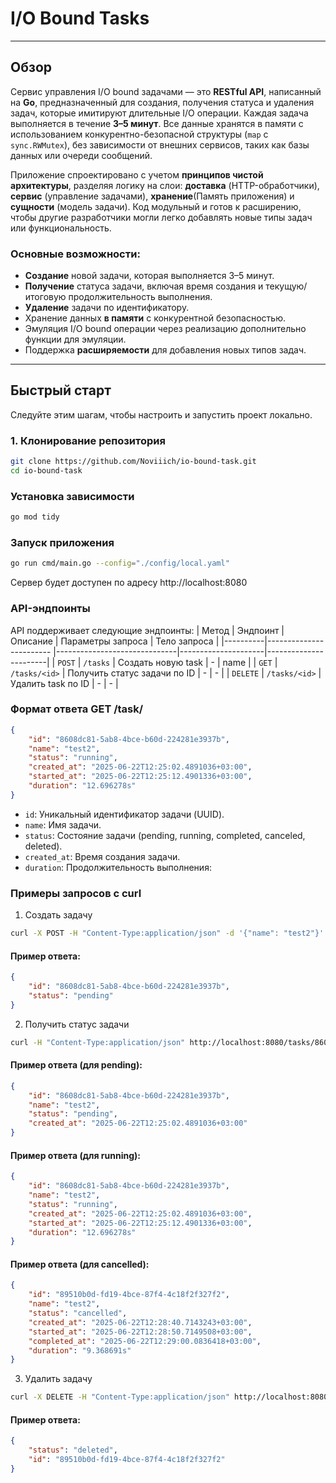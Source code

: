# I/O Bound Tasks

---

## Обзор

Сервис управления I/O bound задачами — это **RESTful API**, написанный на **Go**, предназначенный для создания, получения статуса и удаления задач, которые имитируют длительные I/O операции. Каждая задача выполняется в течение **3–5 минут**. Все данные хранятся в памяти с использованием конкурентно-безопасной структуры (`map` с `sync.RWMutex`), без зависимости от внешних сервисов, таких как базы данных или очереди сообщений.

Приложение спроектировано с учетом **принципов чистой архитектуры**, разделяя логику на слои: **доставка** (HTTP-обработчики), **сервис** (управление задачами), **хранение**(Память приложения) и **сущности** (модель задачи). Код модульный и готов к расширению, чтобы другие разработчики могли легко добавлять новые типы задач или функциональность.

### Основные возможности:

* **Создание** новой задачи, которая выполняется 3–5 минут.
* **Получение** статуса задачи, включая время создания и текущую/итоговую продолжительность выполнения.
* **Удаление** задачи по идентификатору.
* Хранение данных **в памяти** с конкурентной безопасностью.
* Эмуляция I/O bound операции через реализацию дополнительно функции для эмуляции.
* Поддержка **расширяемости** для добавления новых типов задач.

---

## Быстрый старт

Следуйте этим шагам, чтобы настроить и запустить проект локально.

### 1. Клонирование репозитория

```bash
git clone https://github.com/Noviiich/io-bound-task.git
cd io-bound-task
```

### Установка зависимости

```bash
go mod tidy
```


### Запуск приложения

```bash
go run cmd/main.go --config="./config/local.yaml"
```
Сервер будет доступен по адресу http://localhost:8080


### API-эндпоинты
API поддерживает следующие эндпоинты:
| Метод    | Эндпоинт                | Описание                     | Параметры запроса   |    Тело запроса       |
|----------|------------------------ |------------------------------|---------------------|-----------------------|
|  `POST`  |      `/tasks`           | Создать новую task           |         -           |          name         |
|  `GET`   |     `/tasks/<id>`       | Получить статус задачи по ID |         -           |          -            |
| `DELETE` |   `/tasks/<id>`         | Удалить task по ID           |         -           |          -            |


### Формат ответа GET /task/<id>

```json
{
    "id": "8608dc81-5ab8-4bce-b60d-224281e3937b",
    "name": "test2",
    "status": "running",
    "created_at": "2025-06-22T12:25:02.4891036+03:00",
    "started_at": "2025-06-22T12:25:12.4901336+03:00",
    "duration": "12.696278s"
}
```
* `id`: Уникальный идентификатор задачи (UUID).
* `name`: Имя задачи.
* `status`: Состояние задачи (pending, running, completed, canceled, deleted).
* `created_at`: Время создания задачи.
* `duration`: Продолжительность выполнения:


### Примеры запросов с curl

1. Создать задачу
```bash
curl -X POST -H "Content-Type:application/json" -d '{"name": "test2"}' http://localhost:8080/tasks
```

#### Пример ответа:
```json
{
    "id": "8608dc81-5ab8-4bce-b60d-224281e3937b",
    "status": "pending"
}
```

2. Получить статус задачи
```bash
curl -H "Content-Type:application/json" http://localhost:8080/tasks/8608dc81-5ab8-4bce-b60d-224281e3937b
```

#### Пример ответа (для pending):
```json
{
    "id": "8608dc81-5ab8-4bce-b60d-224281e3937b",
    "name": "test2",
    "status": "pending",
    "created_at": "2025-06-22T12:25:02.4891036+03:00"
}
```

#### Пример ответа (для running):
```json
{
    "id": "8608dc81-5ab8-4bce-b60d-224281e3937b",
    "name": "test2",
    "status": "running",
    "created_at": "2025-06-22T12:25:02.4891036+03:00",
    "started_at": "2025-06-22T12:25:12.4901336+03:00",
    "duration": "12.696278s"
}
```

#### Пример ответа (для cancelled):
```json
{
    "id": "89510b0d-fd19-4bce-87f4-4c18f2f327f2",
    "name": "test2",
    "status": "cancelled",
    "created_at": "2025-06-22T12:28:40.7143243+03:00",
    "started_at": "2025-06-22T12:28:50.7149508+03:00",
    "completed_at": "2025-06-22T12:29:00.0836418+03:00",
    "duration": "9.368691s"
}
```

3. Удалить задачу
```bash
curl -X DELETE -H "Content-Type:application/json" http://localhost:8080/tasks/8608dc81-5ab8-4bce-b60d-224281e3937b
```

#### Пример ответа:
```json
{
    "status": "deleted",
    "id": "89510b0d-fd19-4bce-87f4-4c18f2f327f2"
}
```
